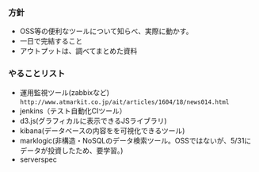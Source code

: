 ### 方針
- OSS等の便利なツールについて知らべ、実際に動かす。
- 一日で完結すること
- アウトプットは、調べてまとめた資料

### やることリスト
- 運用監視ツール(zabbixなど)
    ``http://www.atmarkit.co.jp/ait/articles/1604/18/news014.html``
- jenkins（テスト自動化CIツール）
- d3.js(グラフィカルに表示できるJSライブラリ)
- kibana(データベースの内容をを可視化できるツール)
- marklogic(非構造・NoSQLのデータ検索ツール。OSSではないが、5/31にデータが投資したため、要学習。)
- serverspec

